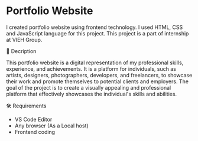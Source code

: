 # Portfolio Website
I created portfolio website using frontend technology. I used HTML, CSS and JavaScript language for this project. This project is a part of internship at
VIEH Group.

📝 Decription

This portfolio website is a digital representation of my professional skills, experience, and achievements. It is a platform for individuals, such as artists, designers, photographers, developers, and freelancers, to showcase their work and promote themselves to potential clients and employers. The goal of the project is to create a visually appealing and professional platform that effectively showcases the individual's skills and abilities.

🛠️ Requirements
 * VS Code Editor
 * Any browser (As a Local host)
 * Frontend coding



